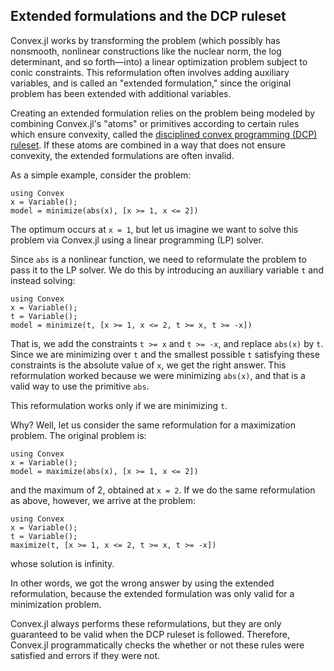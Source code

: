 ## Extended formulations and the DCP ruleset

Convex.jl works by transforming the problem (which possibly has nonsmooth,
nonlinear constructions like the nuclear norm, the log determinant, and so
forth—into) a linear optimization problem subject to conic constraints. This
reformulation often involves adding auxiliary variables, and is called an
"extended formulation," since the original problem has been extended with
additional variables.

Creating an extended formulation relies on the problem being modeled by
combining Convex.jl's "atoms" or primitives according to certain rules which
ensure convexity, called the
[disciplined convex programming (DCP) ruleset](http://cvxr.com/cvx/doc/dcp.html).
If these atoms are combined in a way that does not ensure convexity, the
extended formulations are often invalid.

As a simple example, consider the problem:
```@repl
using Convex
x = Variable();
model = minimize(abs(x), [x >= 1, x <= 2])
```

The optimum occurs at `x = 1`, but let us imagine we want to solve this problem
via Convex.jl using a linear programming (LP) solver.

Since `abs` is a nonlinear function, we need to reformulate the problem to pass
it to the LP solver. We do this by introducing an auxiliary variable `t` and
instead solving:
```@repl
using Convex
x = Variable();
t = Variable();
model = minimize(t, [x >= 1, x <= 2, t >= x, t >= -x])
```
That is, we add the constraints `t >= x` and `t >= -x`, and replace `abs(x)` by
`t`. Since we are minimizing over `t` and the smallest possible `t` satisfying
these constraints is the absolute value of `x`, we get the right answer. This
reformulation worked because we were minimizing `abs(x)`, and that is a valid
way to use the primitive `abs`.

This reformulation works only if we are minimizing `t`.

Why? Well, let us consider the same reformulation for a maximization problem.
The original problem is:
```@repl
using Convex
x = Variable();
model = maximize(abs(x), [x >= 1, x <= 2])
```
and the maximum of 2, obtained at `x = 2`. If we do the same reformulation as
above, however, we arrive at the problem:
```@repl
using Convex
x = Variable();
t = Variable();
maximize(t, [x >= 1, x <= 2, t >= x, t >= -x])
```
whose solution is infinity.

In other words, we got the wrong answer by using the extended reformulation,
because the extended formulation was only valid for a minimization problem.

Convex.jl always performs these reformulations, but they are only guaranteed to
be valid when the DCP ruleset is followed. Therefore, Convex.jl programmatically
checks the whether or not these rules were satisfied and errors if they were not.
